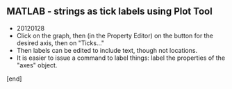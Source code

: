 ## MATLAB - strings as tick labels using Plot Tool

 * 20120128
  * Click on the graph, then (in the Property Editor) on the button for the desired axis, then on "Ticks…"
  * Then labels can be edited to include text, though not locations.
  * It is easier to issue a command to label things: label the properties of the "axes" object.

[end]
